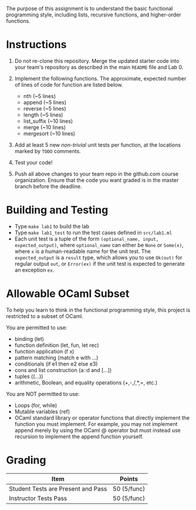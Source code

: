 The purpose of this assignment is to understand the basic functional
programming style, including lists, recursive functions, and
higher-order functions.

Instructions
============

1. Do not re-clone this repository.  Merge the updated starter code
   into your team's repository as described in the main `README` file
   and Lab 0.

2. Implement the following functions.  The approximate, expected
   number of lines of code for function are listed below.
   - nth (~5 lines)
   - append (~5 lines)
   - reverse (~5 lines)
   - length (~5 lines)
   - list_suffix (~10 lines)
   - merge (~10 lines)
   - mergesort (~10 lines)

3. Add at least 5 new *non-trivial* unit tests per function, at the
   locations marked by `TODO` comments.

4. Test your code!

5. Push all above changes to your team repo in the github.com course
   organization.  Ensure that the code you want graded is in the
   master branch before the deadline.

Building and Testing
====================

- Type `make lab1` to build the lab
- Type `make lab1_test` to run the test cases defined in `src/lab1.ml`
- Each unit test is a tuple of the form `(optional_name, input,
  expected_output)`, where `optional_name` can either be `None` or
  `Some(x)`, where `x` is a human-readable name for the unit test. The
  `expected_output` is a `result` type, which allows you to use
  `Ok(out)` for regular output `out`, or `Error(ex)` if the unit test
  is expected to generate an exception `ex`.

Allowable OCaml Subset
======================

To help you learn to think in the functional programming style, this
project is restricted to a subset of OCaml.

You are permitted to use:
- binding (let)
- function definition (let, fun, let rec)
- function application (f x)
- pattern matching (match e with ...)
- conditionals (if e1 then e2 else e3)
- cons and list construction (a::d and [...])
- tuples ((...))
- arithmetic, Boolean, and equality operations (+,-,/,*,=, etc.)

You are NOT permitted to use:
- Loops (for, while)
- Mutable variables (ref)
- OCaml standard library or operator functions that directly implement
  the function you must implement.  For example, you may not implement
  append merely by using the OCaml @ operator but must instead use
  recursion to implement the append function yourself.

Grading
=======

| Item                                 | Points      |
|--------------------------------------|-------------|
| Student Tests are Present and Pass   | 50 (5/func) |
| Instructor Tests Pass                | 50 (5/func) |

